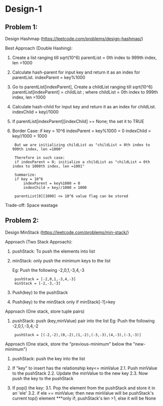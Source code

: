 # Design-1

## Problem 1:
Design Hashmap (https://leetcode.com/problems/design-hashmap/)

Best Approach (Double Hashing):
1. Create a list ranging till sqrt(10^6)
	parentList = 0th index to 999th index, len =1000
2. Calculate hash-parent for input key and return it as an index for parentList.
	indexParent = key%1000
3. Go to parentList[indexParent], Create a childList ranging till sqrt(10^6)
	parentList[indexParent] = childList ; where childList = 0th index to 999th index, len =1000
4. Calculate hash-child for input key and return it as an index for childList.
	indexChild = key//1000
5. If parentList[indexParent][indexChild] == None; the set it to TRUE
6. Border Case:
		if key = 10^6
		indexParent = key%1000 = 0
		indexChild = key//1000 = 1000
		
		But we are initializing childList as "childList = 0th index to 999th index, len =1000"
		
		Therefore in such case:
		if indexParent = 0; initialize a childList as "childList = 0th index to 1000th index, len =1001"
		
		Summarize:
		if key = 10^6
			indexParent = key%1000 = 0
			indexChild = key//1000 = 1000
		
		parentList[0][1000] <= 10^6 value flag can be stored

Trade-off: Space wastage
	

## Problem 2:
Design MinStack (https://leetcode.com/problems/min-stack/)

Approach (Two Stack Approach):

1. pushStack: To push the elements into list
2. minStack: only push the minimum keys to the list

	Eg: Push the following -2,0,1,-3,4,-3

		pushStack = [-2,0,1,-3,4,-3]
		minStack = [-2,-3,-3]

3. Push(key) to the pushStack
4. Push(key) to the minStack only if minStack[-1]>key

Approach (One stack, store tuple pairs)

1. pushStack: push (key,minValue) pair into the list
	Eg: Push the following -2,0,1,-3,4,-2

		pushStack = [(-2,-2),(0,-2),(1,-2),(-3,-3),(4,-3),(-3,-3)]

Approach (One stack, store the "previous-minimum" below the "new-minimum")

1. pushStack: push the key into the list
2. If "key" to insert has the relationship key<= minValue
		2.1. Push minValue to the pushStack
		2.2. Update the minValue to the new key
		2.3. Now push the key to the pushStack

3. If pop() the key:
		3.1. Pop the element from the pushStack and store it in an 'ele'
		3.2. if ele == minValue; then new minValue will be pushStack's current top() element 
										***only if; pushStack's len >1, else it will be None 